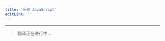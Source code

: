 ```yaml
---
title: '压缩 JavaScript'
editLink: ''
---
```


<script setup>
import ArticleTitle from '../components/ArticleTitle.vue'
</script>

<article-title title="压缩 JavaScript" sub="减少通过网络传输所需的时间" />

---

> 翻译正在进行中...
